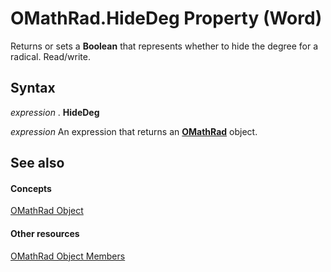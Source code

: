 
# OMathRad.HideDeg Property (Word)

Returns or sets a  **Boolean** that represents whether to hide the degree for a radical. Read/write.


## Syntax

 _expression_ . **HideDeg**

 _expression_ An expression that returns an **[OMathRad](2179cda9-b1dc-9593-c4f9-99496081e191.md)** object.


## See also


#### Concepts


[OMathRad Object](2179cda9-b1dc-9593-c4f9-99496081e191.md)
#### Other resources


[OMathRad Object Members](90b7d5a3-f695-9ae3-0cde-c86fbd94352f.md)

